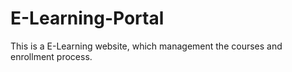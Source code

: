 # E-Learning-Portal
This is a E-Learning website, which management the courses and enrollment process.
